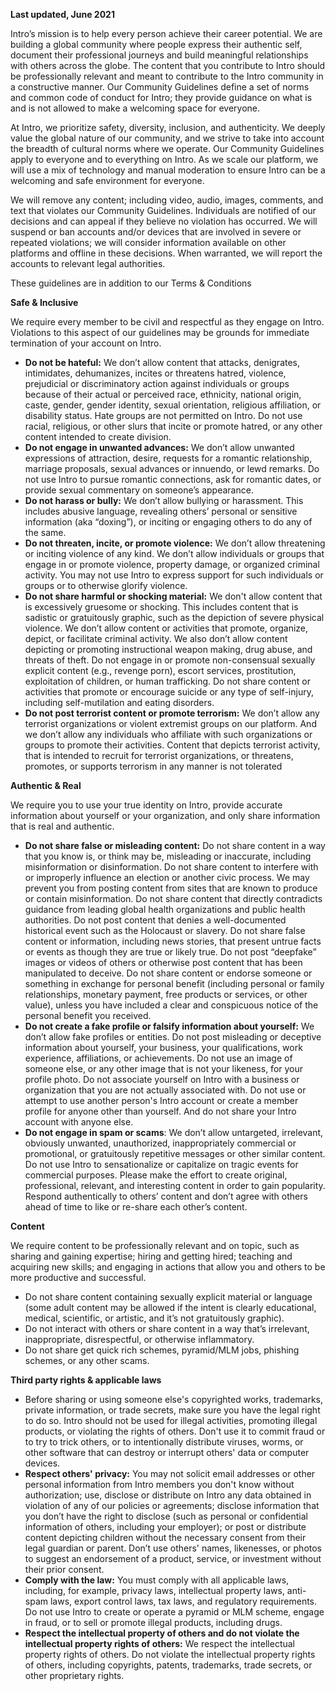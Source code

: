 
**Last updated, June 2021**

Intro’s mission is to help every person achieve their career potential. We are building a global community where people express their authentic self, document their professional journeys and build meaningful relationships with others across the globe. The content that you contribute to Intro should be professionally relevant and meant to contribute to the Intro community in a constructive manner. Our Community Guidelines define a set of norms and common code of conduct for Intro; they provide guidance on what is and is not allowed to make a welcoming space for everyone.

At Intro, we prioritize safety, diversity, inclusion, and authenticity. We deeply value the global nature of our community, and we strive to take into account the breadth of cultural norms where we operate. Our Community Guidelines apply to everyone and to everything on Intro. As we scale our platform, we will use a mix of technology and manual moderation to ensure Intro can be a welcoming and safe environment for everyone.

We will remove any content; including video, audio, images, comments, and text that violates our Community Guidelines. Individuals are notified of our decisions and can appeal if they believe no violation has occurred. We will suspend or ban accounts and/or devices that are involved in severe or repeated violations; we will consider information available on other platforms and offline in these decisions. When warranted, we will report the accounts to relevant legal authorities.

These guidelines are in addition to our Terms & Conditions

**Safe & Inclusive**

We require every member to be civil and respectful as they engage on Intro. Violations to this aspect of our guidelines may be grounds for immediate termination of your account on Intro.

-   **Do not be hateful:** We don’t allow content that attacks, denigrates, intimidates, dehumanizes, incites or threatens hatred, violence, prejudicial or discriminatory action against individuals or groups because of their actual or perceived race, ethnicity, national origin, caste, gender, gender identity, sexual orientation, religious affiliation, or disability status. Hate groups are not permitted on Intro. Do not use racial, religious, or other slurs that incite or promote hatred, or any other content intended to create division.
-   **Do not engage in unwanted advances:** We don’t allow unwanted expressions of attraction, desire, requests for a romantic relationship, marriage proposals, sexual advances or innuendo, or lewd remarks. Do not use Intro to pursue romantic connections, ask for romantic dates, or provide sexual commentary on someone’s appearance.
-   **Do not harass or bully:** We don’t allow bullying or harassment. This includes abusive language, revealing others’ personal or sensitive information (aka “doxing”), or inciting or engaging others to do any of the same.
-   **Do not threaten, incite, or promote violence:** We don’t allow threatening or inciting violence of any kind. We don’t allow individuals or groups that engage in or promote violence, property damage, or organized criminal activity. You may not use Intro to express support for such individuals or groups or to otherwise glorify violence.
-   **Do not share harmful or shocking material:** We don't allow content that is excessively gruesome or shocking. This includes content that is sadistic or gratuitously graphic, such as the depiction of severe physical violence. We don’t allow content or activities that promote, organize, depict, or facilitate criminal activity. We also don’t allow content depicting or promoting instructional weapon making, drug abuse, and threats of theft. Do not engage in or promote non-consensual sexually explicit content (e.g., revenge porn), escort services, prostitution, exploitation of children, or human trafficking. Do not share content or activities that promote or encourage suicide or any type of self-injury, including self-mutilation and eating disorders.
-   **Do not post terrorist content or promote terrorism:** We don’t allow any terrorist organizations or violent extremist groups on our platform. And we don’t allow any individuals who affiliate with such organizations or groups to promote their activities. Content that depicts terrorist activity, that is intended to recruit for terrorist organizations, or threatens, promotes, or supports terrorism in any manner is not tolerated

**Authentic & Real**

We require you to use your true identity on Intro, provide accurate information about yourself or your organization, and only share information that is real and authentic.

-   **Do not share false or misleading content:** Do not share content in a way that you know is, or think may be, misleading or inaccurate, including misinformation or disinformation. Do not share content to interfere with or improperly influence an election or another civic process. We may prevent you from posting content from sites that are known to produce or contain misinformation. Do not share content that directly contradicts guidance from leading global health organizations and public health authorities. Do not post content that denies a well-documented historical event such as the Holocaust or slavery. Do not share false content or information, including news stories, that present untrue facts or events as though they are true or likely true. Do not post “deepfake” images or videos of others or otherwise post content that has been manipulated to deceive. Do not share content or endorse someone or something in exchange for personal benefit (including personal or family relationships, monetary payment, free products or services, or other value), unless you have included a clear and conspicuous notice of the personal benefit you received.
-   **Do not create a fake profile or falsify information about yourself:** We don’t allow fake profiles or entities. Do not post misleading or deceptive information about yourself, your business, your qualifications, work experience, affiliations, or achievements. Do not use an image of someone else, or any other image that is not your likeness, for your profile photo. Do not associate yourself on Intro with a business or organization that you are not actually associated with. Do not use or attempt to use another person's Intro account or create a member profile for anyone other than yourself. And do not share your Intro account with anyone else.
-   **Do not engage in spam or scams**: We don’t allow untargeted, irrelevant, obviously unwanted, unauthorized, inappropriately commercial or promotional, or gratuitously repetitive messages or other similar content. Do not use Intro to sensationalize or capitalize on tragic events for commercial purposes. Please make the effort to create original, professional, relevant, and interesting content in order to gain popularity. Respond authentically to others’ content and don’t agree with others ahead of time to like or re-share each other’s content.

**Content**

We require content to be professionally relevant and on topic, such as sharing and gaining expertise; hiring and getting hired; teaching and acquiring new skills; and engaging in actions that allow you and others to be more productive and successful.

-   Do not share content containing sexually explicit material or language (some adult content may be allowed if the intent is clearly educational, medical, scientific, or artistic, and it’s not gratuitously graphic).
-   Do not interact with others or share content in a way that’s irrelevant, inappropriate, disrespectful, or otherwise inflammatory.
-   Do not share get quick rich schemes, pyramid/MLM jobs, phishing schemes, or any other scams.

**Third party rights & applicable laws**

-   Before sharing or using someone else's copyrighted works, trademarks, private information, or trade secrets, make sure you have the legal right to do so. Intro should not be used for illegal activities, promoting illegal products, or violating the rights of others. Don't use it to commit fraud or to try to trick others, or to intentionally distribute viruses, worms, or other software that can destroy or interrupt others' data or computer devices.
-   **Respect others' privacy:** You may not solicit email addresses or other personal information from Intro members you don't know without authorization; use, disclose or distribute on Intro any data obtained in violation of any of our policies or agreements; disclose information that you don’t have the right to disclose (such as personal or confidential information of others, including your employer); or post or distribute content depicting children without the necessary consent from their legal guardian or parent. Don’t use others' names, likenesses, or photos to suggest an endorsement of a product, service, or investment without their prior consent.
-   **Comply with the law:** You must comply with all applicable laws, including, for example, privacy laws, intellectual property laws, anti-spam laws, export control laws, tax laws, and regulatory requirements. Do not use Intro to create or operate a pyramid or MLM scheme, engage in fraud, or to sell or promote illegal products, including drugs.
-   **Respect the intellectual property of others and do not violate the intellectual property rights of others:** We respect the intellectual property rights of others. Do not violate the intellectual property rights of others, including copyrights, patents, trademarks, trade secrets, or other proprietary rights.